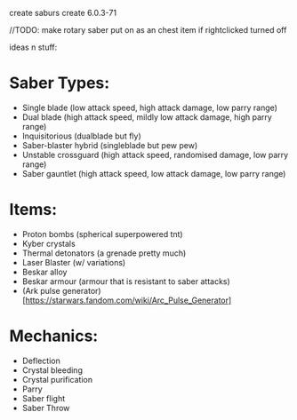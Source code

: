 create saburs
create 6.0.3-71

//TODO: make rotary saber put on as an chest item if rightclicked turned off

ideas n stuff:

# Saber Types:
 - Single blade (low attack speed, high attack damage, low parry range)
 - Dual blade (high attack speed, mildly low attack damage, high parry range)
 - Inquisitorious (dualblade but fly)
 - Saber-blaster hybrid (singleblade but pew pew)
 - Unstable crossguard (high attack speed, randomised damage, low parry range)
 - Saber gauntlet (high attack speed, low attack damage, low parry range)

# Items: 
 - Proton bombs (spherical superpowered tnt)
 - Kyber crystals
 - Thermal detonators (a grenade pretty much)
 - Laser Blaster (w/ variations)
 - Beskar alloy
 - Beskar armour (armour that is resistant to saber attacks)
 - (Ark pulse generator)[https://starwars.fandom.com/wiki/Arc_Pulse_Generator]

# Mechanics:
 - Deflection
 - Crystal bleeding
 - Crystal purification
 - Parry 
 - Saber flight
 - Saber Throw




 
